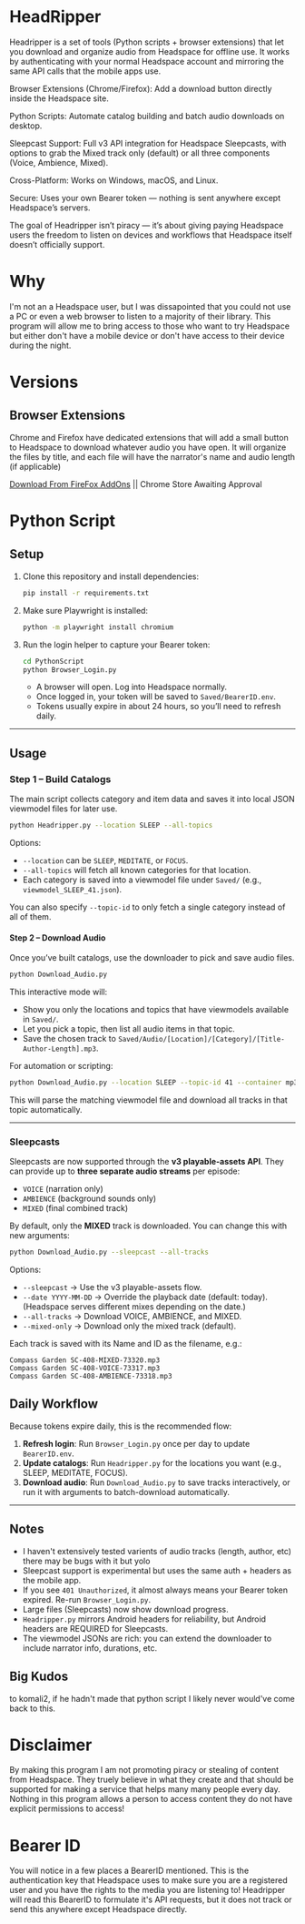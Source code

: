 # HeadRipper
Headripper is a set of tools (Python scripts + browser extensions) that let you download and organize audio from Headspace for offline use. It works by authenticating with your normal Headspace account and mirroring the same API calls that the mobile apps use.

Browser Extensions (Chrome/Firefox): Add a download button directly inside the Headspace site.

Python Scripts: Automate catalog building and batch audio downloads on desktop.

Sleepcast Support: Full v3 API integration for Headspace Sleepcasts, with options to grab the Mixed track only (default) or all three components (Voice, Ambience, Mixed).

Cross-Platform: Works on Windows, macOS, and Linux.

Secure: Uses your own Bearer token — nothing is sent anywhere except Headspace’s servers.

The goal of Headripper isn’t piracy — it’s about giving paying Headspace users the freedom to listen on devices and workflows that Headspace itself doesn’t officially support.

# Why
I'm not an a Headspace user, but I was dissapointed that you could not use a PC or even a web browser to listen to a majority of their library. 
This program will allow me to bring access to those who want to try Headspace but either don't have a mobile device or don't have access to their device during the night.

# Versions

## Browser Extensions
Chrome and Firefox have dedicated extensions that will add a small button to Headspace to download whatever audio you have open. It will organize the files by title, and each file will have the narrator's name and audio length (if applicable)

[Download From FireFox AddOns](https://addons.mozilla.org/en-US/firefox/addon/headripper/?utm_source=joexv.github.io) || Chrome Store Awaiting Approval


# Python Script
## Setup

1. Clone this repository and install dependencies:

   ```bash
   pip install -r requirements.txt
   ```

2. Make sure Playwright is installed:

   ```bash
   python -m playwright install chromium
   ```

3. Run the login helper to capture your Bearer token:

   ```bash
   cd PythonScript
   python Browser_Login.py
   ```

   - A browser will open. Log into Headspace normally.
   - Once logged in, your token will be saved to `Saved/BearerID.env`.
   - Tokens usually expire in about 24 hours, so you’ll need to refresh daily.

---

## Usage

### Step 1 – Build Catalogs

The main script collects category and item data and saves it into local JSON viewmodel files for later use.

```bash
python Headripper.py --location SLEEP --all-topics
```

Options:

- `--location` can be `SLEEP`, `MEDITATE`, or `FOCUS`.
- `--all-topics` will fetch all known categories for that location.
- Each category is saved into a viewmodel file under `Saved/` (e.g., `viewmodel_SLEEP_41.json`).

You can also specify `--topic-id` to only fetch a single category instead of all of them.

#### Step 2 – Download Audio

Once you’ve built catalogs, use the downloader to pick and save audio files.

```bash
python Download_Audio.py
```

This interactive mode will:

* Show you only the locations and topics that have viewmodels available in `Saved/`.
* Let you pick a topic, then list all audio items in that topic.
* Save the chosen track to `Saved/Audio/[Location]/[Category]/[Title-Author-Length].mp3`.

For automation or scripting:

```bash
python Download_Audio.py --location SLEEP --topic-id 41 --container mp3
```

This will parse the matching viewmodel file and download all tracks in that topic automatically.

---

###  Sleepcasts

Sleepcasts are now supported through the **v3 playable-assets API**.
They can provide up to **three separate audio streams** per episode:

* `VOICE` (narration only)
* `AMBIENCE` (background sounds only)
* `MIXED` (final combined track)

By default, only the **MIXED** track is downloaded.
You can change this with new arguments:

```bash
python Download_Audio.py --sleepcast --all-tracks
```

Options:

* `--sleepcast` → Use the v3 playable-assets flow.
* `--date YYYY-MM-DD` → Override the playback date (default: today).
  (Headspace serves different mixes depending on the date.)
* `--all-tracks` → Download VOICE, AMBIENCE, and MIXED.
* `--mixed-only` → Download only the mixed track (default).

Each track is saved with its Name and ID as the filename, e.g.:

```
Compass Garden SC-408-MIXED-73320.mp3
Compass Garden SC-408-VOICE-73317.mp3
Compass Garden SC-408-AMBIENCE-73318.mp3
```

## Daily Workflow

Because tokens expire daily, this is the recommended flow:

1. **Refresh login**: Run `Browser_Login.py` once per day to update `BearerID.env`.
2. **Update catalogs**: Run `Headripper.py` for the locations you want (e.g., SLEEP, MEDITATE, FOCUS).
3. **Download audio**: Run `Download_Audio.py` to save tracks interactively, or run it with arguments to batch-download automatically.

---

## Notes
- I haven't extensively tested varients of audio tracks (length, author, etc) there may be bugs with it but yolo
- Sleepcast support is experimental but uses the same auth + headers as the mobile app.
- If you see `401 Unauthorized`, it almost always means your Bearer token expired. Re-run `Browser_Login.py`.
- Large files (Sleepcasts) now show download progress.
- `Headripper.py` mirrors Android headers for reliability, but Android headers are REQUIRED for Sleepcasts.
- The viewmodel JSONs are rich: you can extend the downloader to include narrator info, durations, etc.

## Big Kudos
to komali2, if he hadn't made that python script I likely never would've come back to this.

# Disclaimer
By making this program I am not promoting piracy or stealing of content from Headspace. 
They truely believe in what they create and that should be supported for making a service that helps
many many people every day. Nothing in this program allows a person to access content they do not have explicit permissions to access!

# Bearer ID
You will notice in a few places a BearerID mentioned. This is the authentication key that Headspace uses to make sure you are a registered user and you have the rights to the media you are listening to! Headripper will read this BearerID to formulate it's API requests, but it does not track or send this anywhere except Headspace directly.
